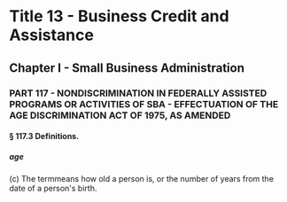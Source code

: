 
# Title 13 - Business Credit and Assistance
## Chapter I - Small Business Administration
### PART 117 - NONDISCRIMINATION IN FEDERALLY ASSISTED PROGRAMS OR ACTIVITIES OF SBA - EFFECTUATION OF THE AGE DISCRIMINATION ACT OF 1975, AS AMENDED
#### § 117.3 Definitions.
##### age

(c) The termmeans how old a person is, or the number of years from the date of a person's birth.
